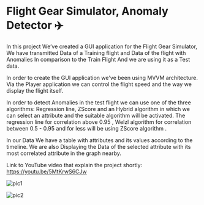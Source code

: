 
 <!--https://youtu.be/5MtKrwS6CJw -->
# Flight Gear Simulator, Anomaly Detector   ✈️
In this project We’ve created a GUI application for the Flight Gear Simulator, We have transmitted Data of a Training flight and Data of the flight with Anomalies In comparison to the Train Flight And we are using it as a Test data.

In order to create the GUI application we've been using MVVM architecture. Via the Player application we can control the flight speed and the way we display the flight itself.

In order to detect Anomalies in the test flight we can use one of the three algorithms: Regression line, ZScore and an Hybrid algorithm in which we can select an attribute and the suitable algorithm will be activated. The regression line for correlation above 0.95 , Welzl algorithm for correlation between 0.5 - 0.95 and for less will be using ZScore algorithm .

In our Data We have a table with attributes and its values according to the timeline. We are also Displaying the Data of the selected attribute with its most correlated attribute in the graph nearby.

Link to YouTube video that explain the project shortly: https://youtu.be/5MtKrwS6CJw

 

![pic1](https://user-images.githubusercontent.com/74708029/149903627-16662653-03d5-476c-9d0f-a6edf1f56018.png)



![pic2](https://user-images.githubusercontent.com/74708029/149903504-e2787a1c-2bf7-4c40-96bd-b5fce93f38ef.png)
